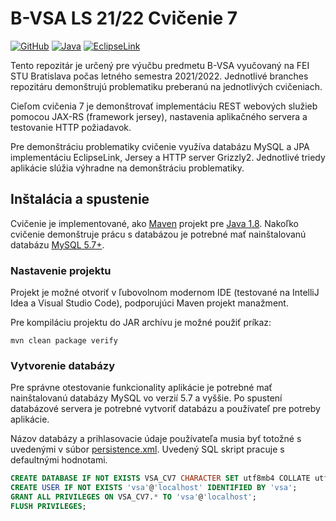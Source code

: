 # B-VSA LS 21/22 Cvičenie 7

[![GitHub](https://img.shields.io/github/license/interes-group/b-vsa-cvicenia)](https://unlicense.org)
[![Java](https://img.shields.io/badge/Java-8-red)](https://openjdk.java.net/projects/jdk/8/)
[![EclipseLink](https://img.shields.io/badge/EclipseLink-2.7.10-blue)](https://www.eclipse.org/eclipselink/)

Tento repozitár je určený pre výučbu predmetu B-VSA vyučovaný na FEI STU Bratislava počas letného semestra 2021/2022.
Jednotlivé branches repozitáru demonštrujú problematiku preberanú na jednotlivých cvičeniach.

Cieľom cvičenia 7 je demonštrovať implementáciu REST webových služieb pomocou JAX-RS (framework jersey), nastavenia
aplikačného servera a testovanie HTTP požiadavok.

Pre demonštráciu problematiky cvičenie využíva databázu MySQL a JPA implementáciu EclipseLink, Jersey a HTTP server
Grizzly2. Jednotlivé triedy aplikácie slúžia výhradne na demonštráciu problematiky.

## Inštalácia a spustenie

Cvičenie je implementované, ako [Maven](https://maven.apache.org/) projekt
pre [Java 1.8](https://openjdk.java.net/install/). Nakoľko cvičenie demonštruje prácu s databázou je potrebné mať
nainštalovanú databázu [MySQL 5.7+](https://www.mysql.com/).

### Nastavenie projektu

Projekt je možné otvoriť v ľubovolnom modernom IDE (testované na IntelliJ Idea a Visual Studio Code), podporujúci Maven
projekt manažment.

Pre kompiláciu projektu do JAR archívu je možné použiť príkaz:

```shell
mvn clean package verify
```

### Vytvorenie databázy

Pre správne otestovanie funkcionality aplikácie je potrebné mať nainštalovanú databázy MySQL vo verzií 5.7 a vyššie. Po
spustení databázové servera je potrebné vytvoriť databázu a používateľ pre potreby aplikácie.

Názov databázy a prihlasovacie údaje používateľa musia byť totožné s uvedenými v
súbor [persistence.xml](src/main/resources/META-INF/persistence.xml). Uvedený SQL skript pracuje s defaultnými
hodnotami.

```sql
CREATE DATABASE IF NOT EXISTS VSA_CV7 CHARACTER SET utf8mb4 COLLATE utf8mb4_unicode_ci;
CREATE USER IF NOT EXISTS 'vsa'@'localhost' IDENTIFIED BY 'vsa';
GRANT ALL PRIVILEGES ON VSA_CV7.* TO 'vsa'@'localhost';
FLUSH PRIVILEGES;
```